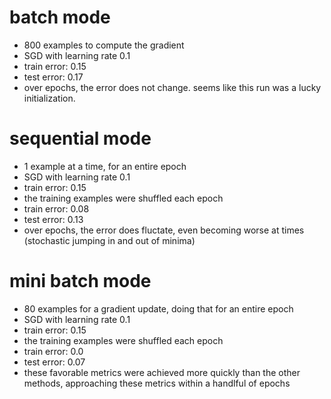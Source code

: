 # batch mode 

- 800 examples to compute the gradient
- SGD with learning rate 0.1
- train error: 0.15
- test error: 0.17
- over epochs, the error does not change. seems like this run was a lucky initialization.

# sequential mode

- 1 example at a time, for an entire epoch
- SGD with learning rate 0.1
- train error: 0.15
- the training examples were shuffled each epoch
- train error: 0.08
- test error: 0.13
- over epochs, the error does fluctate, even becoming worse at times (stochastic jumping in and out of minima)

# mini batch mode

- 80 examples for a gradient update, doing that for an entire epoch
- SGD with learning rate 0.1
- train error: 0.15
- the training examples were shuffled each epoch
- train error: 0.0
- test error: 0.07
- these favorable metrics were achieved more quickly than the other methods, approaching these metrics within a handlful of epochs
